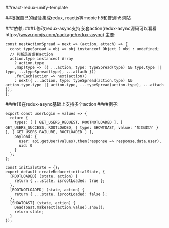 ##react-redux-unify-template

##根据自己的经验集成redux, reactjs等mobie h5和普通h5网站 

###依赖: 
###1.修改redux-async支持嵌套action(redux-async源码可以看看https://www.npmjs.com/package/redux-async) 
主要: 
```
const nestActionSpread = next => (action, attach) => { 
  const typeSpread = obj => obj instanceof Object ? obj : undefined; 
  // 判断是否嵌套action 
  action.type instanceof Array 
    ? action.type 
    .map(type => ({ ...action, type: typeSpread(type) && type.type || type, ...typeSpread(type), ...attach })) 
    .forEach(action => next(action)) 
    : next({ ...action, type: typeSpread(action.type) && action.type.type || action.type, ...typeSpread(action.type), ...attach }); 
}; 
```
####(1)在redux-async基础上支持多个action 
####例子: 
```
export const userLogin = values => { 
  return { 
    types: [ [ GET_USERS_REQUEST, ROOTNOTLOADED ], [ GET_USERS_SUCCESS, ROOTLOADED, { type: SHOWTOAST, value: '加载成功' } ], [ GET_USERS_FAILURE, ROOTLOADED ] ], 
    payload: { 
      user: api.getUser(values).then(response => response.data.user), 
      uid: 0 
    } 
  }; 
}; 

const initialState = {};  
export default createReducer(initialState, {  
  [ROOTLOADED] (state, action) { 
    return { ...state, isrootLoaded: true }; 
  }, 
  [ROOTNOTLOADED] (state, action) { 
    return { ...state, isrootLoaded: false }; 
  }, 
  [SHOWTOAST] (state, action) { 
    DeadToast.makeText(action.value).show(); 
    return state; 
  } 
});
```
